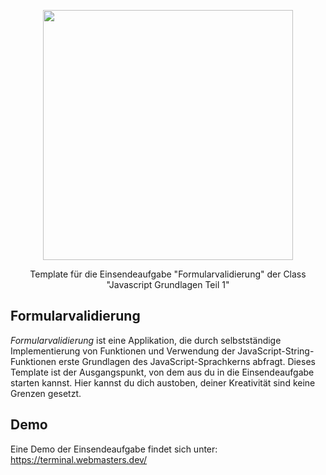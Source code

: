 <p align="center"><a href="https://www.webmasters-fernakademie.de"><img src="https://www.webmasters-fernakademie.de/images/wfa_img/logo-wfa.png?1571290125" width="400"></a></p>
<p align="center">
Template für die Einsendeaufgabe "Formularvalidierung" der Class "Javascript Grundlagen Teil 1"
</p>

## Formularvalidierung
*Formularvalidierung* ist eine Applikation, die durch selbstständige Implementierung von Funktionen und Verwendung der JavaScript-String-Funktionen erste Grundlagen des JavaScript-Sprachkerns abfragt. Dieses Template ist der Ausgangspunkt, von dem aus du in die Einsendeaufgabe starten kannst. Hier kannst du dich austoben, deiner Kreativität sind keine Grenzen gesetzt.

## Demo

Eine Demo der Einsendeaufgabe findet sich unter: <a href="https://terminal.webmasters.dev/">https://terminal.webmasters.dev/</a>

